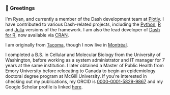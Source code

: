 ### 👋 Greetings

I'm Ryan, and currently a member of the Dash development team at [Plotly](https://github.com/plotly). I have contributed to various Dash-related projects, including the [Python](https://github.com/plotly/dash), [R](https://github.com/plotly/dashR) and [Julia](https://github.com/plotly/Dash.jl) versions of the framework. I am also the lead developer of [Dash for R](https://github.com/plotly/dashR), now available via [CRAN](https://cran.r-project.org/web/packages/dash/index.html).

I am originally from [Tacoma](https://en.wikipedia.org/wiki/Tacoma,_Washington), though I now live in [Montréal](https://en.wikipedia.org/wiki/Montreal).

I completed a B.S. in Cellular and Molecular Biology from the University of Washington, before working as a system administrator and IT manager for 7 years at the same institution. I later obtained a Master of Public Health from Emory University before relocating to Canada to begin an epidemiology doctoral degree program at McGill University. If you're interested in checking out my publications, my ORCID is [0000-0001-5829-9867](https://orcid.org/0000-0001-5829-9867) and my Google Scholar profile is linked [here](https://scholar.google.com/citations?user=dEDsplMAAAAJ&hl=en&oi=ao).

<!--
**rpkyle/rpkyle** is a ✨ _special_ ✨ repository because its `README.md` (this file) appears on your GitHub profile.

Here are some ideas to get you started:

- 🔭 I’m currently working on ...
- 🌱 I’m currently learning ...
- 👯 I’m looking to collaborate on ...
- 🤔 I’m looking for help with ...
- 💬 Ask me about ...
- 📫 How to reach me: ...
- 😄 Pronouns: ...
- ⚡ Fun fact: ...
-->
